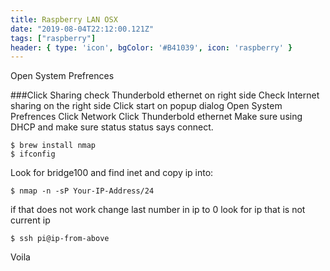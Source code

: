 ```yaml
---
title: Raspberry LAN OSX
date: "2019-08-04T22:12:00.121Z"
tags: ["raspberry"]
header: { type: 'icon', bgColor: '#B41039', icon: 'raspberry' }
---
```


Open System Prefrences

###Click Sharing
check Thunderbold ethernet on right side
Check Internet sharing on the right side
Click start on popup dialog
Open System Prefrences
Click Network
Click Thunderbold ethernet
Make sure using DHCP and make sure status status says connect.

```
$ brew install nmap
$ ifconfig
```
Look for bridge100
and find inet and copy ip into:

```
$ nmap -n -sP Your-IP-Address/24
```

if that does not work change last number in ip to 0
look for ip that is not current ip

```
$ ssh pi@ip-from-above
```

Voila